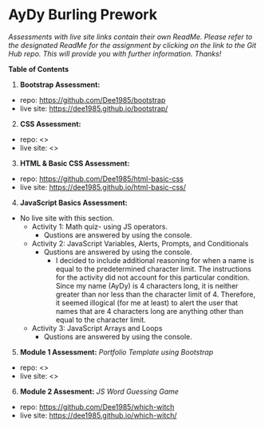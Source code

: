# AyDy Burling Prework

_Assessments with live site links contain their own ReadMe. Please refer to the designated ReadMe for the assignment by clicking on the link to the Git Hub repo. This will provide you with further information. Thanks!_

**Table of Contents**

1. **Bootstrap Assessment:**

- repo: <https://github.com/Dee1985/bootstrap>
- live site: <https://dee1985.github.io/bootstrap/>

2. **CSS Assessment:**

- repo: <>
- live site: <>

3. **HTML & Basic CSS Assessment:**

- repo: <https://github.com/Dee1985/html-basic-css>
- live site: <https://dee1985.github.io/html-basic-css/>

4. **JavaScript Basics Assessment:**

- No live site with this section.
  - Activity 1: Math quiz- using JS operators.
    - Qustions are answered by using the console.
  - Activity 2: JavaScript Variables, Alerts, Prompts, and Conditionals
    - Qustions are answered by using the console.
      - I decided to include additional reasoning for when a name is equal to the predetermined character limit. The instructions for the activity did not account for this particular condition. Since my name (AyDy) is 4 characters long, it is neither greater than nor less than the character limit of 4. Therefore, it seemed illogical (for me at least) to alert the user that names that are 4 characters long are anything other than equal to the character limit.
  - Activity 3: JavaScript Arrays and Loops
    - Qustions are answered by using the console.

5. **Module 1 Assessment:**
   _Portfolio Template using Bootstrap_

- repo: <>
- live site: <>

6. **Module 2 Assesment:**
   _JS Word Guessing Game_

- repo: <https://github.com/Dee1985/which-witch>
- live site: <https://dee1985.github.io/which-witch/>
